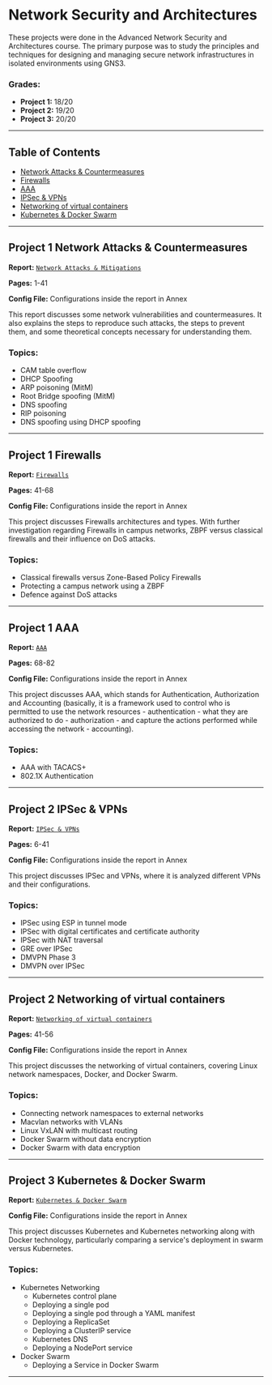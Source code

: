 # Network Security and Architectures
These projects were done in the Advanced Network Security and Architectures course. The primary purpose was to study the principles and techniques for designing and managing secure network infrastructures in isolated environments using GNS3.

### Grades:

* **Project 1:** 18/20
* **Project 2:** 19/20
* **Project 3:** 20/20
------------------------------
## Table of Contents
- [Network Attacks & Countermeasures](#project-1-network-attacks-&-countermeasures)
- [Firewalls](#project-1-firewalls)
- [AAA](#project-1-aaa)
- [IPSec & VPNs](#project-2-ipsec-&-vpns)
- [Networking of virtual containers](#project-2-networking-of-virtual-containers)
- [Kubernetes & Docker Swarm](#project-3-kubernetes-&-docker-swarm)

------------------------------
## Project 1 Network Attacks & Countermeasures
**Report:** [`Network Attacks & Mitigations`](Project_1.pdf)

**Pages:** 1-41

**Config File:** Configurations inside the report in Annex 

This report discusses some network vulnerabilities and countermeasures. It also explains the steps to reproduce such attacks, the steps to prevent them, and some theoretical concepts necessary for understanding them.

### Topics:
* CAM table overflow
* DHCP Spoofing
* ARP poisoning (MitM)
* Root Bridge spoofing (MitM)
* DNS spoofing
* RIP poisoning
* DNS spoofing using DHCP spoofing

------------------------------
## Project 1 Firewalls
**Report:** [`Firewalls`](Project_1.pdf)

**Pages:** 41-68

**Config File:** Configurations inside the report in Annex

This project discusses Firewalls architectures and types. With further investigation regarding Firewalls in campus networks, ZBPF versus classical firewalls and their influence on DoS attacks.

### Topics:
* Classical firewalls versus Zone-Based Policy Firewalls
* Protecting a campus network using a ZBPF
* Defence against DoS attacks

------------------------------
## Project 1 AAA
**Report:** [`AAA`](Project_1.pdf)

**Pages:** 68-82

**Config File:** Configurations inside the report in Annex

This project discusses AAA, which stands for Authentication, Authorization and Accounting (basically, it is a framework used to control who is permitted to use the network resources - authentication - what they are authorized to do - authorization - and capture the actions performed while accessing the network - accounting).

### Topics:
* AAA with TACACS+
* 802.1X Authentication

------------------------------
## Project 2 IPSec & VPNs
**Report:** [`IPSec & VPNs`](Project_2.pdf)

**Pages:** 6-41

**Config File:** Configurations inside the report in Annex

This project discusses IPSec and VPNs, where it is analyzed different VPNs and their configurations.

### Topics:
* IPSec using ESP in tunnel mode
* IPSec with digital certificates and certificate authority
* IPSec with NAT traversal
* GRE over IPSec
* DMVPN Phase 3
* DMVPN over IPSec


------------------------------
## Project 2 Networking of virtual containers
**Report:** [`Networking of virtual containers`](Project_2.pdf)

**Pages:** 41-56

**Config File:** Configurations inside the report in Annex

This project discusses the networking of virtual containers, covering Linux network namespaces, Docker, and Docker Swarm.

### Topics:
* Connecting network namespaces to external networks
* Macvlan networks with VLANs
* Linux VxLAN with multicast routing
* Docker Swarm without data encryption
* Docker Swarm with data encryption

------------------------------
## Project 3 Kubernetes & Docker Swarm
**Report:** [`Kubernetes & Docker Swarm`](Project_3.pdf)

**Config File:** Configurations inside the report in Annex

This project discusses Kubernetes and Kubernetes networking along with Docker technology, particularly comparing a service's deployment in swarm versus Kubernetes.

### Topics:
* Kubernetes Networking
	* Kubernetes control plane
	* Deploying a single pod
	* Deploying a single pod through a YAML manifest
	* Deploying a ReplicaSet
	* Deploying a ClusterIP service
	* Kubernetes DNS
	* Deploying a NodePort service
* Docker Swarm
	* Deploying a Service in Docker Swarm

------------------------------
